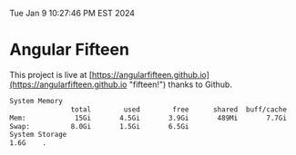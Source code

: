 Tue Jan  9 10:27:46 PM EST 2024

# Angular Fifteen


This project is live at [https://angularfifteen.github.io](https://angularfifteen.github.io "fifteen!") thanks to Github.

```bash
System Memory
               total        used        free      shared  buff/cache   available
Mem:            15Gi       4.5Gi       3.9Gi       489Mi       7.7Gi        10Gi
Swap:          8.0Gi       1.5Gi       6.5Gi
System Storage
1.6G	.
